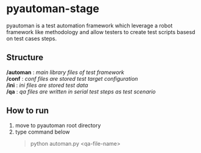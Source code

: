 # pyautoman-stage


pyautoman is a test automation framework which leverage a robot framework like methodology and allow testers to create test scripts basesd on test cases steps.

## Structure

**/automan** : *main library files of test framework*  
**/conf**    : *conf files are stored test target configuration*     
**/ini**     : *ini files are stored test data*  
**/qa**      : *qa files are written in serial test steps as test scenario*  

## How to run

1. move to pyautoman root directory
2. type command below
   > python automan.py \<qa-file-name\>
